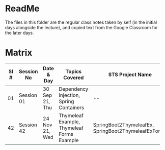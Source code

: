 # ReadMe

The files in this folder are the regular class notes taken by self (in the initial days alongside the lecture),
and copied text from the Google Classroom for the later days.

# Matrix

| Sl # | Session No  | Date & Day      | Topics Covered | STS Project Name | Remarks |
| --- | ---------- | --------------- | -------------- | ---------------- | ------- |
| 01  | Session 01 | 30 Sep 21, Thu  | Dependency Injection, Spring Containers |  -- | Intro |
| 42  | Session 42 | 24 Nov 21, Wed  | Thymeleaf Example, Thymeleaf Forms Example | SpringBoot2ThymeleafEx, SpringBoot2ThymeleafExForms | -- |
